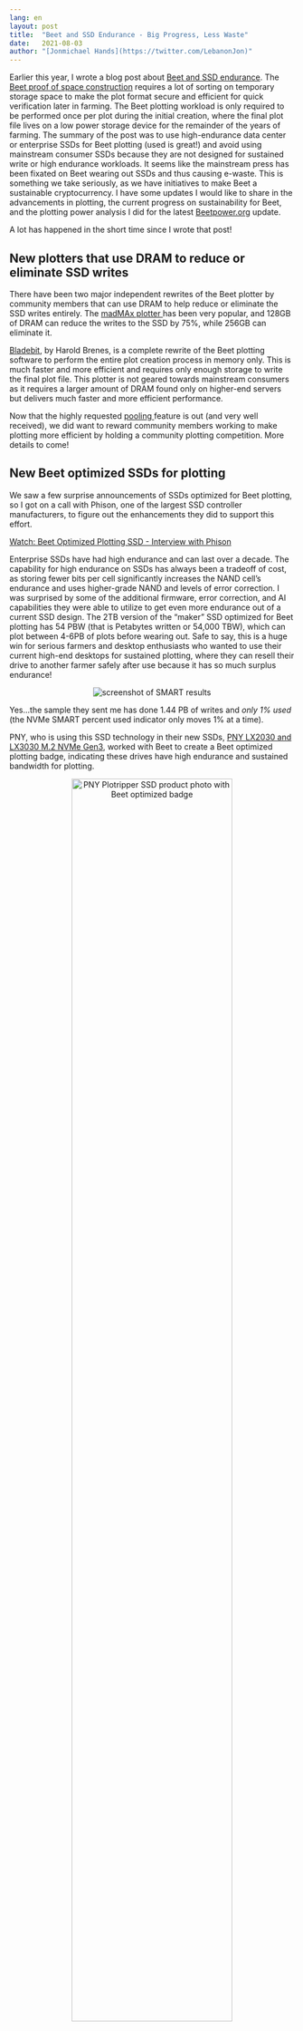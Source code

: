 ```yaml
---
lang: en
layout: post
title:  "Beet and SSD Endurance - Big Progress, Less Waste"
date:   2021-08-03
author: "[Jonmichael Hands](https://twitter.com/LebanonJon)"
---
```


Earlier this year, I wrote a blog post about [Beet and SSD endurance](https://www.beet.net/2021/05/24/SSD-endurance.html). The [Beet proof of space construction](https://www.beet.net/assets/Beet_Proof_of_Space_Construction_v1.1.pdf) requires a lot of sorting on temporary storage space to make the plot format secure and efficient for quick verification later in farming. The Beet plotting workload is only required to be performed once per plot during the initial creation, where the final plot file lives on a low power storage device for the remainder of the years of farming. The summary of the post was to use high-endurance data center or enterprise SSDs for Beet plotting (used is great!) and avoid using mainstream consumer SSDs because they are not designed for sustained write or high endurance workloads. It seems like the mainstream press has been fixated on Beet wearing out SSDs and thus causing e-waste. This is something we take seriously, as we have initiatives to make Beet a sustainable cryptocurrency. I have some updates I would like to share in the advancements in plotting, the current progress on sustainability for Beet, and the plotting power analysis I did for the latest [Beetpower.org](https://beetpower.org/) update.

A lot has happened in the short time since I wrote that post!


## New plotters that use DRAM to reduce or eliminate SSD writes

There have been two major independent rewrites of the Beet plotter by community members that can use DRAM to help reduce or eliminate the SSD writes entirely. The [madMAx plotter ](https://github.com/madMAx43v3r/beet-plotter)has been very popular, and 128GB of DRAM can reduce the writes to the SSD by 75%, while 256GB can eliminate it.

[Bladebit](https://github.com/harold-b/bladebit), by Harold Brenes, is a complete rewrite of the Beet plotting software to perform the entire plot creation process in memory only. This is much faster and more efficient and requires only enough storage to write the final plot file. This plotter is not geared towards mainstream consumers as it requires a larger amount of DRAM found only on higher-end servers but delivers much faster and more efficient performance.

Now that the highly requested [pooling ](https://www.beet.net/2021/07/07/official-pooling-launched.en.html)feature is out (and very well received), we did want to reward community members working to make plotting more efficient by holding a community plotting competition. More details to come!


## New Beet optimized SSDs for plotting

We saw a few surprise announcements of SSDs optimized for Beet plotting, so I got on a call with Phison, one of the largest SSD controller manufacturers, to figure out the enhancements they did to support this effort.

[Watch: Beet Optimized Plotting SSD - Interview with Phison](https://youtu.be/fl-gXnNhz6k)

Enterprise SSDs have had high endurance and can last over a decade. The capability for high endurance on SSDs has always been a tradeoff of cost, as storing fewer bits per cell significantly increases the NAND cell’s endurance and uses higher-grade NAND and levels of error correction. I was surprised by some of the additional firmware, error correction, and AI capabilities they were able to utilize to get even more endurance out of a current SSD design. The 2TB version of the “maker” SSD optimized for Beet plotting has 54 PBW (that is Petabytes written or 54,000 TBW), which can plot between 4-6PB of plots before wearing out. Safe to say, this is a huge win for serious farmers and desktop enthusiasts who wanted to use their current high-end desktops for sustained plotting, where they can resell their drive to another farmer safely after use because it has so much surplus endurance!


<p align="center">
<img src="/assets/SMART-jm-screenshot.png" alt="screenshot of SMART results">
</p>


Yes...the sample they sent me has done 1.44 PB of writes and *only 1% used* (the NVMe SMART percent used indicator only moves 1% at a time).

PNY, who is using this SSD technology in their new SSDs, [PNY LX2030 and LX3030 M.2 NVMe Gen3](https://www.pny.com.tw/en/news-detail/PNY-Beet-mining-SSD/), worked with Beet to create a Beet optimized plotting badge, indicating these drives have high endurance and sustained bandwidth for plotting.


<p align="center">
<img src="/assets/PNY-plotripper-01.png" alt="PNY Plotripper SSD product photo with Beet optimized badge" width="75%">
</p>


We have seen additional announcements of the [Sabrent Plotripper](https://www.sabrent.com/plotripper/) and [Adata Prospector 970 and 950 PCIe M. 2](https://www.storagenewsletter.com/2021/07/27/adata-prospector-970-and-950-pcie-m-2-up-to-2tb-ssd-with-high-tbw/). We are hoping with the advancements in plotting software that even lower capacity and high endurance SSDs will be brought to market with a lower entry cost point for smaller farmers, who can share the drives and help each other out plotting.

Speaking of other creative solutions for Beet plotting,[ NGD Systems](https://www.ngdsystems.com/), who is one of the leaders in computational Storage SSDs, released an [SSD that can plot itself](https://www.ngdsystems.com/Auto-Plotting-SSDs-Provide-Increased-Plots-at-No-Cost)!

Prior to Beet, I spent 10 years at Intel in the Non-Volatile Memory Solutions Group. I was there for the development and launch of 3D XPoint memory in 2015, which Intel now calls Optane in their products. This was the first fundamentally [new memory technology](https://www.intel.com/content/www/us/en/architecture-and-technology/intel-optane-technology/benefits-and-history-documentary.html) in decades, which some call “storage-class memory,” designed to be fast like DRAM but also persistent and write in place using resistive cells. This tech powers [persistent memory](https://www.intel.com/content/www/us/en/products/docs/memory-storage/optane-persistent-memory/optane-persistent-memory-200-series-brief.html) as well as the fastest NVMe SSD in the world, the [Optane P5800X](https://www.intel.com/content/www/us/en/products/docs/memory-storage/solid-state-drives/data-center-ssds/optane-ssd-p5800x-p5801x-brief.html). Of course, when I finally got my sample, the first thing I was going to test was [Beet plotting](https://youtu.be/PCViU6vhdcs).

After lots of back and forth with a few of my old colleagues at Intel that were testing Beet, we basically broke all the records on plotting with the new Ice Lake Servers and Optane. I worked with Allison Goodman, who is one of the most senior women technical leaders at Intel and a good friend, to publish some data on why [Optane is a great fit for Beet plotting](https://medium.com/intel-tech/intel-optane-ssd-is-the-magic-key-to-unlocking-the-latest-cryptocurrency-beet-a7b921410579 ).


## Is Beet wearing out a lot of SSDs?

I work very closely with the major storage vendors. In May I asked them to let me know if they started seeing accelerated returns or consumers trying to return drives out of warranty that had been worn out. I’m still asking...and still, a wave of broken SSDs hasn’t hit. Why is this? I have a few theories.


### 1) Many SSDs incorrectly report endurance in SMART percentage used

In the plotting channel in [Keybase](https://keybase.io/team/beet_network.public), I have the luxury of seeing tons of screenshots of people’s SSD SMART output. SMART percentage used should track NAND program erase cycles to accurately gauge the SSD wear. The TBW on the box is supposed to be dictated by the [JEDEC JESD219](https://www.jedec.org/) client spec so that users can compare drives against one another.

<p align="center">
<img src="/assets/JESD219-client-spec.png" alt="PNY Plotripper SSD product photo with Beet optimized badge" width="75%">
</p>
<p align="center" style="color:#808080;font-size:12px;">
Source: <a href="https://www.snia.org/forums/cmsi/ssd-endurance" >SNIA SSD Endurance</a>, JEDEC
</p>

Some choose not to use this spec, some don’t disclose, and some just pick the worst-case Write Amplification Factor (WAF) to set their TBW. In Beet plotting, with TRIM enabled, the WAF will actually be low, about 1.5-2, when the drive is close to full, closer to 1 if the drive has a lot of spare area, unused space, overprovisioning.

The firmware in some drive models are tracking percentage used on host writes alone compared to the TBW on the box (which is estimated with a specific WAF, somewhere between 2-5) and NOT NAND P/E cycles. What does this mean? You can go well past 100% percentage used endurance on the drive before the drive stops functioning, as many users have reported screenshots where drives just stop at 255% (per NVMe spec)

Enterprise drives, and vendors that support data center and consumer SSDs (Samsung, Intel, WD, Micron, etc.) report SMART percentage used correctly.

Even a low-end consumer drive can plot a few hundred TB before wearing out if the WAF is low – most people are finding this out. Plotting while the drive is over 100% percentage used is like driving without a speedometer. You will know when the drive fails, but there are some SMART indicators like error log and reserved spares that should trigger when a drive is actually failing (I did a long overview of [How SSDs Fail](https://youtu.be/ISK9U1FP1j0) last year!). Different model drives behave differently, especially in the enterprise space where silent data corruption will get a vendor immediately disqualified from any hyperscale or large server OEM qualification.

To summarize, looking at the [SSD Endurance Wiki spreadsheet](https://docs.google.com/spreadsheets/d/1mNUYRWeJUaijEZXupwP5k6IuATZGj1FB/edit#gid=1857251151), you can see that many used data center SSDs can plot for many years and PBs of plots before wearing out, and even low-end consumer drives can plot a few hundred TB before wearing out.


### 2) Many users took Beet’s advice and bought used enterprise SSDs to do their plotting.

I estimate about 50% of Beet plotters are using enterprise or data center SSDs...maybe more. Most of them are either still plotting and have used only a fraction of the endurance or happily plotted their drives and resold the equipment to other farmers or someone else on Craigslist or eBay.


### 3) Consumers are not dumb!

As I found out through a lot of discussion in [Keybase](https://keybase.io/team/beet_network.public), consumers are doing a ton of research on SSDs before buying them for dedicated plotting. The other thing that people are doing, which is smart (no pun intended), is using their SSD until it gets to about 70-80% used, then putting it into their gaming machine. This gets the best use out of the drive since typical consumer workloads like gaming don’t require many writes over the lifetime of the drive.


### 4) Direct to HDD Plotting

Although it is slower, a lot of Beet plotters have indicated that they are plotting directly to their hard drives or reusing old 10k or 15k SAS HDDs (that go for as low as $15 on eBay) in servers. It is hard to estimate the percentage of Beet users using the method, but it is a non-zero percentage.


### 5) The number of failed drives is in the noise

Like everything, I busted out Excel and I made a model.


<p align="center">
<img src="/assets/forward-insights-ssd-report-q1-21.png" alt="bar graph of Forward Insights SSD Report Q1’21" width="75%">
</p>
<p align="center" style="color:#808080;font-size:12px;">
Source: Forward Insights SSD Report Q1’21
</p>

[Forward Insights](https://www.forward-insights.com/index.html) has the total SSD market at 435 Million units for 2021. Let me pause for you to think about that for a second...If the typical consumer drive has 1.5 million hour MTBF (this is the same as 0.584% annual failure rate) and enterprise drives have 2M hr (0.44% afr), my math suggests that an estimated **2.6 million** newly purchased SSDs will fail in 2021 alone.

Suppose I use the Beet SSD Endurance wiki to estimate the total amount of plots each class of drive can deliver before wearing out and take my percentage of the Netspace that I think each class of plotting drives a user is using. In that case, I can estimate the total SSDs worth of endurance consumed. Remember, this isn’t the same as actual SSD failures due to Beet because we don’t know how many drives were purchased for the sole purpose of plotting in Beet. I assume people are actively trying not to completely wear out the SSD to continue to use them after. Still, we will calculate this in the number of drives worth of endurance for ease of calculation.

At 32EiB of Netspace, I estimate that Beet has contributed between a 1-2% increase on the failures observed of total number of newly purchased drives in 2021, and over the last three years of drives that are running, a total of ~0.5%.


## Summary

A lot has happened since the Beet mainnet launch. New plotters have emerged that significantly reduce or eliminate any SSD wear, new plotting SSDs for consumers optimized for Beet with high sustained bandwidth and high endurance, and the exploration of using computational storage from NGD and storage-class memory with insanely high endurance, such as Intel Optane, for plotting.

Beet is monitoring the storage industry closely, working with our partners on the Beet plotting and farming workloads, market analysis, sustainability programs, recycling, e-waste, and power consumption improvements so that Beet can grow sustainably. We have a lot more exciting news on this front coming this year with some major partners.
